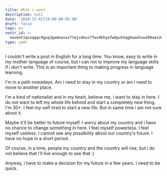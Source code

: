 ```yaml
---
title: What i want
description: null
date: '2020-12-01T19:00:00-05:00'
draft: false
tags: en
nostr_id: >-
  nevent1qvzqqqr4guq3gamnwvaz7tmjv4kxz7fwv4khyefw0puh5qgkwaehxw309aex2mrp0yhxummnw3ezucnpdejqz9rhwden5te0wfjkccte9ejxzmt4wvhxjmcprpmhxue69uhhyetvv9ujuumwdae8gtnnda3kjctvqyxhwumn8ghj7mn0wvhxcmmvqyt8wumn8ghj7un9d3shjtnswf5k6ctv9ehx2aqppamhxue69uhkummnw3ezumt0d5q3vamnwvaz7tmjv4kxz7fwdehhxtnnda3kjctvqyd8wumn8ghj7ctjw35kxmr9wvhxcctev4erxtnwv4mhxqg7waehxw309akkcuewv94kgetwd9azuetyw5h8gu30dehhxarjqqsy298ry2rs86jcut9ach0f66p0k4sfxzfl7h4r4h20gqylsnfl60st6p8z9
type: yaml
---
```



I couldn't write a post in English for a long time. You know, easy to write in my mother-language of course, but i can not to improve my language skills if i don't write. This is an important thing to making progress in language learning. 

I'm in a path nowadays. Am i need to stay in my country or am i need to move to another place. 

I'm a kind of nationalist and in my heart, believe me, i want to stay in here. I do not want to left my whole life behind and start a completely new thing. I'm 30+. I feel my-self tired to start a new life. But in same time i am not sure about it. 

Maybe it'll be better to future myself. I worry about my country and i have no chance to change something in here. I feel myself powerless. I feel myself useless. I cannot see any possibility about our country's future. I have no hope in a short period.

Of course, in a time, people my country and the country will rise, but i do not believe that i'll live enough to see that :) 

Anyway, i have to make a decision for my future in a few years. I need to be quick. 

